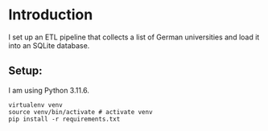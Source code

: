 # Introduction

I set up an ETL pipeline that collects a list of German universities and load it into an SQLite database.


## Setup: 

I am using Python 3.11.6. 


```
virtualenv venv
source venv/bin/activate # activate venv
pip install -r requirements.txt
```




